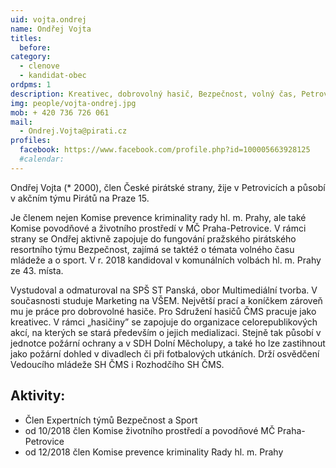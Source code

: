 ```yaml
---
uid: vojta.ondrej
name: Ondřej Vojta
titles:
  before: 
category:
  - clenove
  - kandidat-obec
ordpms: 1
description: Kreativec, dobrovolný hasič, Bezpečnost, volný čas, Petrovice
img: people/vojta-ondrej.jpg
mob: + 420 736 726 061
mail:
  - Ondrej.Vojta@pirati.cz 
profiles:
  facebook: https://www.facebook.com/profile.php?id=100005663928125
  #calendar: 
---
```


Ondřej Vojta (* 2000), člen České pirátské strany, žije v Petrovicích a působí v akčním týmu Pirátů na Praze 15.

Je členem nejen Komise prevence kriminality rady hl. m. Prahy, ale také Komise povodňové a životního prostředí v MČ Praha-Petrovice. V rámci strany se Ondřej aktivně zapojuje do fungování pražského pirátského resortního týmu Bezpečnost, zajímá se taktéž o témata volného času mládeže a o sport.
V r. 2018 kandidoval v komunálních volbách hl. m. Prahy ze 43. místa.

Vystudoval a odmaturoval na SPŠ ST Panská, obor Multimediální tvorba. V současnosti studuje Marketing na VŠEM. Největší prací a koníčkem zároveň mu je práce pro dobrovolné hasiče. Pro Sdružení hasičů ČMS pracuje jako kreativec. V rámci „hasičiny” se zapojuje do organizace celorepublikových akcí, na kterých se stará především o jejich medializaci. Stejně tak působí v jednotce požární ochrany a v SDH Dolní Měcholupy, a také ho lze zastihnout jako požární dohled v divadlech či při fotbalových utkáních. Drží osvědčení Vedoucího mládeže SH ČMS i Rozhodčího SH ČMS.

## Aktivity:
- Člen Expertních týmů Bezpečnost a Sport
- od 10/2018 člen Komise životního prostředí a povodňové MČ Praha-Petrovice
- od 12/2018 člen Komise prevence kriminality Rady hl. m. Prahy
